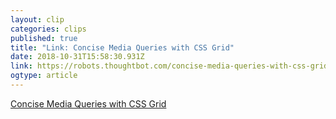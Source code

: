 ```yaml
---
layout: clip 
categories: clips 
published: true 
title: "Link: Concise Media Queries with CSS Grid" 
date: 2018-10-31T15:58:30.931Z 
link: https://robots.thoughtbot.com/concise-media-queries-with-css-grid 
ogtype: article 
---
```

[ Concise Media Queries with CSS Grid ]( https://robots.thoughtbot.com/concise-media-queries-with-css-grid ) 
